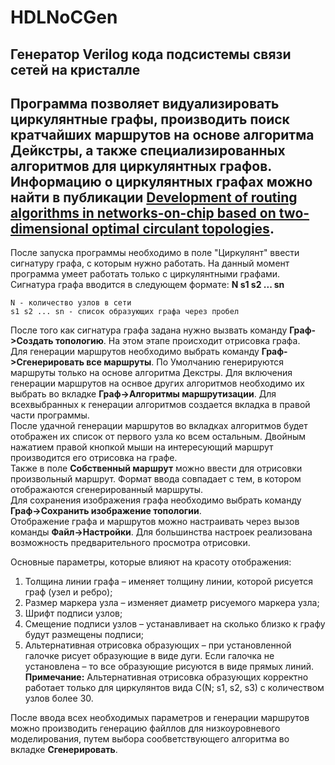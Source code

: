 # HDLNoCGen
Генератор Verilog кода подсистемы связи сетей на кристалле
---
Программа позволяет видуализировать циркулянтные графы, производить поиск кратчайших маршрутов на основе алгоритма Дейкстры, а также специализированных алгоритмов для циркулянтных графов.  
Информацию о циркулянтных графах можно найти в публикации [Development of routing algorithms in networks-on-chip based on two-dimensional optimal circulant topologies](https://www.sciencedirect.com/science/article/pii/S2405844020300281).
---
После запуска программы необходимо в поле "Циркулянт" ввести сигнатуру графа, с которым нужно работать. На данный момент программа умеет работать только с циркулянтными графами.  
Сигнатура графа вводится в следующем формате: __N s1 s2 ... sn__
```
N - количество узлов в сети
s1 s2 ... sn - список образующих графа через пробел
```
После того как сигнатура графа задана нужно вызвать команду __Граф->Создать топологию__. На этом этапе происходит отрисовка графа.  
Для генерации маршрутов необходимо выбрать команду __Граф->Сгенерировать все маршруты__.  По Умолчанию генерируются маршруты только на основе алгоритма Декстры. Для включения генерации маршрутов на оснвое других алгоритмов необходимо их выбрать во вкладке __Граф->Алгоритмы маршрутизации__. Для всехвыбранных к генерации алгоритмов создается вкладка в правой части программы.  
После удачной генерации маршрутов во вкладках алгоритмов будет отображен их список от первого узла ко всем остальным. Двойным нажатием правой кнопкой мыши на интересующий маршрут производится его отрисовка на графе.  
Также в поле __Собственный маршрут__ можно ввести для отрисовки произвольный маршрут. Формат ввода совпадает с тем, в котором отображаются сгенерированный маршруты.  
Для сохранения изображения графа необходимо выбрать команду __Граф->Сохранить изображение топологии__.  
Отображение графа и маршрутов можно настраивать через вызов команды __Файл->Настройки__. Для большинства настроек реализована возможность предварительного просмотра отрисовки.  

Основные параметры, которые влияют на красоту отображения:
1. Толщина линии графа – именяет толщину линии, которой рисуется граф (узел и ребро);
2. Размер маркера узла – изменяет диаметр рисуемого маркера узла;
3. Шрифт подписи узлов;
4. Смещение подписи узлов – устанавливает на сколько близко к графу будут размещены подписи;
5. Альтернативная отрисовка образующих – при установленной галочке рисует образующие в виде дуги. Если галочка не установлена – то все образующие рисуются в виде прямых линий. __Примечание:__ Альтернативная отрисовка образующих корректно работает только для циркулянтов вида C(N; s1, s2, s3) с количеством узлов более 30.  

После ввода всех необходимых параметров и генерации маршрутов можно производить генерацию файллов для низкоуровневого моделирования, путем выбора сообветствующего алгоритма во вкладке __Сгенерировать__.  
